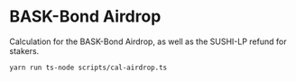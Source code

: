 # BASK-Bond Airdrop

Calculation for the BASK-Bond Airdrop, as well as the SUSHI-LP refund for stakers.


```bash
yarn run ts-node scripts/cal-airdrop.ts
```